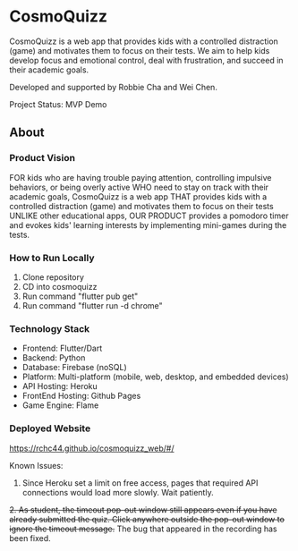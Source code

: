 # CosmoQuizz
CosmoQuizz is a web app that provides kids with a controlled distraction (game) and motivates them to focus on their tests. We aim to help kids develop focus and emotional control, deal with frustration, and succeed in their academic goals.

Developed and supported by Robbie Cha and Wei Chen.

Project Status: MVP Demo

## About
### Product Vision
FOR kids who are having trouble paying attention, controlling impulsive behaviors, or being overly active WHO need to stay on track with their academic goals, CosmoQuizz is a web app THAT provides kids with a controlled distraction (game) and motivates them to focus on their tests UNLIKE other educational apps, OUR PRODUCT provides a pomodoro timer and evokes kids' learning interests by implementing mini-games during the tests.

### How to Run Locally
1. Clone repository
2. CD into cosmoquizz
3. Run command "flutter pub get"
4. Run command "flutter run -d chrome"

### Technology Stack
* Frontend: Flutter/Dart
* Backend: Python
* Database: Firebase (noSQL)
* Platform: Multi-platform (mobile, web, desktop, and embedded devices)
* API Hosting: Heroku
* FrontEnd Hosting: Github Pages
* Game Engine: Flame

### Deployed Website
https://rchc44.github.io/cosmoquizz_web/#/

Known Issues:
1. Since Heroku set a limit on free access, pages that required API connections would load more slowly. Wait patiently.

~~2. As student, the timeout pop-out window still appears even if you have already submitted the quiz. Click anywhere outside the pop-out window to ignore the timeout message.~~ The bug that appeared in the recording has been fixed.
